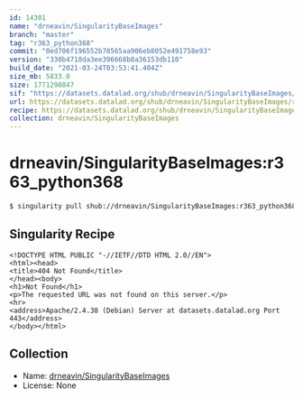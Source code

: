 ```yaml
---
id: 14301
name: "drneavin/SingularityBaseImages"
branch: "master"
tag: "r363_python368"
commit: "0ed706f196552b78565aa906eb8052e491758e93"
version: "330b4710da3ee396668b8a36153db110"
build_date: "2021-03-24T03:53:41.404Z"
size_mb: 5833.0
size: 1771298847
sif: "https://datasets.datalad.org/shub/drneavin/SingularityBaseImages/r363_python368/2021-03-24-0ed706f1-330b4710/330b4710da3ee396668b8a36153db110.sif"
url: https://datasets.datalad.org/shub/drneavin/SingularityBaseImages/r363_python368/2021-03-24-0ed706f1-330b4710/
recipe: https://datasets.datalad.org/shub/drneavin/SingularityBaseImages/r363_python368/2021-03-24-0ed706f1-330b4710/Singularity
collection: drneavin/SingularityBaseImages
---
```


# drneavin/SingularityBaseImages:r363_python368

```bash
$ singularity pull shub://drneavin/SingularityBaseImages:r363_python368
```

## Singularity Recipe

```singularity
<!DOCTYPE HTML PUBLIC "-//IETF//DTD HTML 2.0//EN">
<html><head>
<title>404 Not Found</title>
</head><body>
<h1>Not Found</h1>
<p>The requested URL was not found on this server.</p>
<hr>
<address>Apache/2.4.38 (Debian) Server at datasets.datalad.org Port 443</address>
</body></html>
```

## Collection

 - Name: [drneavin/SingularityBaseImages](https://github.com/drneavin/SingularityBaseImages)
 - License: None

